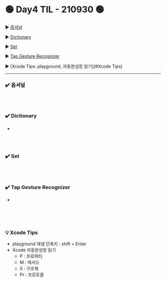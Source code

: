 # 🟢 Day4 TIL - 210930 🟢

▶︎ [옵셔널](#옵셔널)

▶︎ [Dictionary](#Dictionary)

▶︎ [Set](#Set)

▶︎ [Tap Gesture Recognizer](#Tap-Gesture-Recognizer)

▶︎ [Xcode Tips: playground, 자동완성창 읽기](#Xcode Tips)



***



### ✔️ 옵셔널

<br>

<br>

### ✔️ Dictionary ###

* 

 <br>

<br>

### ✔️ Set ###



<br>

<br>

### ✔️ Tap Gesture Recognizer ###

* 

 <br>

<br>

<br>

### 💡 Xcode Tips ###

* playground 재생 단축키 : shift + Enter
* Xcode 자동완성창 읽기
  * P : 프로퍼티
  * M : 메서드
  * S : 구조체
  * Pr : 프로토콜



